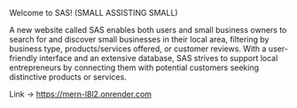 Welcome to SAS! (SMALL ASSISTING SMALL)

A new website called SAS enables both users and small business owners to search for and discover small businesses in their local area, filtering by business type, products/services offered, or customer reviews. With a user-friendly interface and an extensive database, SAS strives to support local entrepreneurs by connecting them with potential customers seeking distinctive products or services.

Link -> https://mern-l8l2.onrender.com






